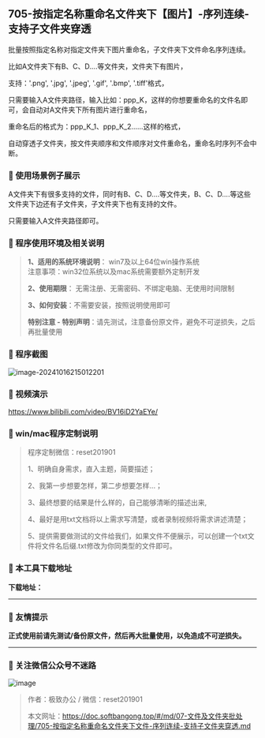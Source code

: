 ## 705-按指定名称重命名文件夹下【图片】-序列连续-支持子文件夹穿透

批量按照指定名称对指定文件夹下图片重命名，子文件夹下文件命名序列连续。

比如A文件夹下有B、C、D....等文件夹，文件夹下有图片，

支持：'.png', '.jpg', '.jpeg', '.gif', '.bmp', '.tiff'格式，



只需要输入A文件夹路径，输入比如：ppp_K，这样的你想要重命名的文件名即可，会自动对A文件夹下所有图片进行重命名，

重命名后的格式为：ppp_K_1、ppp_K_2......这样的格式，

自动穿透子文件夹，按文件夹顺序和文件顺序对文件重命名，重命名时序列不会中断。

### 📑 使用场景例子展示

A文件夹下有很多支持的文件，同时有B、C、D....等文件夹，B、C、D....等这些文件夹下边还有子文件夹，子文件夹下也有支持的文件。

只需要输入A文件夹路径即可。

### 📑 程序使用环境及相关说明

> **1、适用的系统环境说明**： win7及以上64位win操作系统  
> 注意事项：win32位系统以及mac系统需要额外定制开发  
>
> **2、使用期限**： 无需注册、无需密码、不绑定电脑、无使用时间限制  
>
> **3、如何安装**：不需要安装，按照说明使用即可  
>
> **特别注意 - 特别声明**：请先测试，注意备份原文件，避免不可逆损失，之后再批量使用

### 📑 程序截图

![image-20241016215012201](https://s2.loli.net/2024/10/16/COuodE8X1Vea74q.png) 

### 📑 视频演示

https://www.bilibili.com/video/BV16iD2YaEYe/

### 📑 win/mac程序定制说明

> 程序定制微信：reset201901  
>
> 1、明确自身需求，直入主题，简要描述；
>
> 2、我第一步想要怎样，第二步想要怎样...； 
>
> 3、最终想要的结果是什么样的，自己能够清晰的描述出来,  
>
> 4、最好是用txt文档将以上需求写清楚，或者录制视频将需求讲述清楚；  
>
> 5、提供需要做测试的文件给我们，如果文件不便展示，可以创建一个txt文件将文件名后缀.txt修改为你同类型的文件即可。  

### 📑 本工具下载地址

**下载地址：**

------

### 📑 友情提示

**正式使用前请先测试/备份原文件，然后再大批量使用，以免造成不可逆损失。**

------

### 📑 关注微信公众号不迷路

![image](https://s2.loli.net/2024/11/02/tK9T7jxLcuv5rUk.png)

> 作者：极致办公  /  微信：reset201901
>
> 本文网址：https://doc.softbangong.top/#/md/07-文件及文件夹批处理/705-按指定名称重命名文件夹下文件-序列连续-支持子文件夹穿透.md